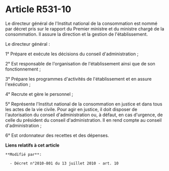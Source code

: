 # Article R531-10

Le directeur général de l'Institut national de la consommation est nommé par décret pris sur le rapport du Premier ministre
et du ministre chargé de la consommation. Il assure la direction et la gestion de l'établissement.

Le directeur général :

1° Prépare et exécute les décisions du conseil d'administration ;

2° Est responsable de l'organisation de l'établissement ainsi que de son fonctionnement ;

3° Prépare les programmes d'activités de l'établissement et en assure l'exécution ;

4° Recrute et gère le personnel ;

5° Représente l'Institut national de la consommation en justice et dans tous les actes de la vie civile. Pour agir en
justice, il doit disposer de l'autorisation du conseil d'administration ou, à défaut, en cas d'urgence, de celle du président
du conseil d'administration. Il en rend compte au conseil d'administration ;

6° Est ordonnateur des recettes et des dépenses.

**Liens relatifs à cet article**

	**Modifié par**:

	  - Décret n°2010-801 du 13 juillet 2010 - art. 10
